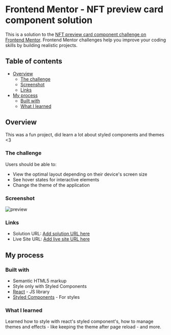 # Frontend Mentor - NFT preview card component solution

This is a solution to the [NFT preview card component challenge on Frontend Mentor](https://www.frontendmentor.io/challenges/nft-preview-card-component-SbdUL_w0U). Frontend Mentor challenges help you improve your coding skills by building realistic projects.

## Table of contents

- [Overview](#overview)
  - [The challenge](#the-challenge)
  - [Screenshot](#screenshot)
  - [Links](#links)
- [My process](#my-process)
  - [Built with](#built-with)
  - [What I learned](#what-i-learned)

## Overview

This was a fun project, did learn a lot about styled components and themes <3

### The challenge

Users should be able to:

- View the optimal layout depending on their device's screen size
- See hover states for interactive elements
- Change the theme of the application

### Screenshot

![preview](images/preview.jpg)

### Links

- Solution URL: [Add solution URL here](https://your-solution-url.com)
- Live Site URL: [Add live site URL here](https://your-live-site-url.com)

## My process

### Built with

- Semantic HTML5 markup
- Style only with Styled Components
- [React](https://reactjs.org/) - JS library
- [Styled Components](https://styled-components.com/) - For styles

### What I learned

Learned how to style with react's styled component's, how to manage themes and effects - like keeping the theme after page reload - and more.
